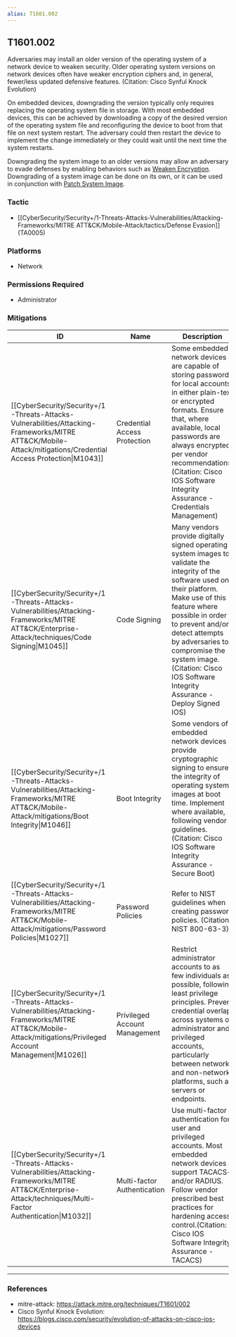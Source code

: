 ```yaml
---
alias: T1601.002
---
```


## T1601.002

Adversaries may install an older version of the operating system of a network device to weaken security.  Older operating system versions on network devices often have weaker encryption ciphers and, in general, fewer/less updated defensive features. (Citation: Cisco Synful Knock Evolution)

On embedded devices, downgrading the version typically only requires replacing the operating system file in storage.  With most embedded devices, this can be achieved by downloading a copy of the desired version of the operating system file and reconfiguring the device to boot from that file on next system restart.  The adversary could then restart the device to implement the change immediately or they could wait until the next time the system restarts.

Downgrading the system image to an older versions may allow an adversary to evade defenses by enabling behaviors such as [Weaken Encryption](https://attack.mitre.org/techniques/T1600).  Downgrading of a system image can be done on its own, or it can be used in conjunction with [Patch System Image](https://attack.mitre.org/techniques/T1601/001).  


### Tactic
- [[CyberSecurity/Security+/1-Threats-Attacks-Vulnerabilities/Attacking-Frameworks/MITRE ATT&CK/Mobile-Attack/tactics/Defense Evasion]] (TA0005)

### Platforms
- Network

### Permissions Required
- Administrator

### Mitigations

| ID | Name | Description |
| --- | --- | --- |
| [[CyberSecurity/Security+/1-Threats-Attacks-Vulnerabilities/Attacking-Frameworks/MITRE ATT&CK/Mobile-Attack/mitigations/Credential Access Protection\|M1043]] | Credential Access Protection | Some embedded network devices are capable of storing passwords for local accounts in either plain-text or encrypted formats.  Ensure that, where available, local passwords are always encrypted, per vendor recommendations. (Citation: Cisco IOS Software Integrity Assurance - Credentials Management) |
| [[CyberSecurity/Security+/1-Threats-Attacks-Vulnerabilities/Attacking-Frameworks/MITRE ATT&CK/Enterprise-Attack/techniques/Code Signing\|M1045]] | Code Signing | Many vendors provide digitally signed operating system images to validate the integrity of the software used on their platform.  Make use of this feature where possible in order to prevent and/or detect attempts by adversaries to compromise the system image. (Citation: Cisco IOS Software Integrity Assurance - Deploy Signed IOS) |
| [[CyberSecurity/Security+/1-Threats-Attacks-Vulnerabilities/Attacking-Frameworks/MITRE ATT&CK/Mobile-Attack/mitigations/Boot Integrity\|M1046]] | Boot Integrity | Some vendors of embedded network devices provide cryptographic signing to ensure the integrity of operating system images at boot time.  Implement where available, following vendor guidelines. (Citation: Cisco IOS Software Integrity Assurance - Secure Boot) |
| [[CyberSecurity/Security+/1-Threats-Attacks-Vulnerabilities/Attacking-Frameworks/MITRE ATT&CK/Mobile-Attack/mitigations/Password Policies\|M1027]] | Password Policies | Refer to NIST guidelines when creating password policies.  (Citation: NIST 800-63-3) |
| [[CyberSecurity/Security+/1-Threats-Attacks-Vulnerabilities/Attacking-Frameworks/MITRE ATT&CK/Mobile-Attack/mitigations/Privileged Account Management\|M1026]] | Privileged Account Management | Restrict administrator accounts to as few individuals as possible, following least privilege principles.  Prevent credential overlap across systems of administrator and privileged accounts, particularly between network and non-network platforms, such as servers or endpoints. |
| [[CyberSecurity/Security+/1-Threats-Attacks-Vulnerabilities/Attacking-Frameworks/MITRE ATT&CK/Enterprise-Attack/techniques/Multi-Factor Authentication\|M1032]] | Multi-factor Authentication | Use multi-factor authentication for user and privileged accounts. Most embedded network devices support TACACS+ and/or RADIUS.  Follow vendor prescribed best practices for hardening access control.(Citation: Cisco IOS Software Integrity Assurance - TACACS) |


---
### References

- mitre-attack: https://attack.mitre.org/techniques/T1601/002
- Cisco Synful Knock Evolution: https://blogs.cisco.com/security/evolution-of-attacks-on-cisco-ios-devices
